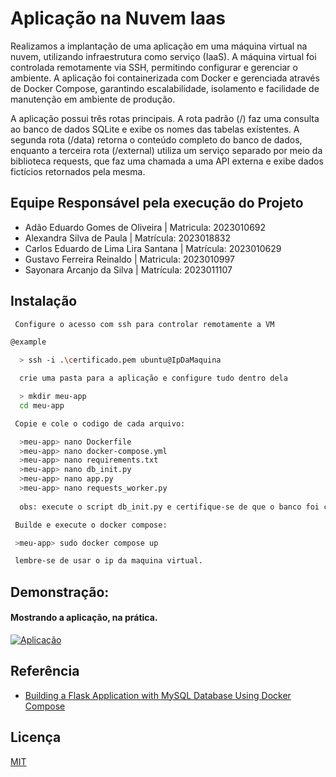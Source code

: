
# Aplicação na Nuvem Iaas

Realizamos a implantação de uma aplicação em uma máquina virtual na nuvem, utilizando infraestrutura como serviço (IaaS). A máquina virtual foi controlada remotamente via SSH, permitindo configurar e gerenciar o ambiente. A aplicação foi containerizada com Docker e gerenciada através de Docker Compose, garantindo escalabilidade, isolamento e facilidade de manutenção em ambiente de produção.

A aplicação possui três rotas principais. A rota padrão (/) faz uma consulta ao banco de dados SQLite e exibe os nomes das tabelas existentes. A segunda rota (/data) retorna o conteúdo completo do banco de dados, enquanto a terceira rota (/external) utiliza um serviço separado por meio da biblioteca requests, que faz uma chamada a uma API externa e exibe dados fictícios retornados pela mesma.

## Equipe Responsável pela execução do Projeto

- Adão Eduardo Gomes de Oliveira | Matricula: 2023010692
- Alexandra Silva de Paula | Matrícula: 2023018832
- Carlos Eduardo de Lima Lira Santana | Matrícula: 2023010629
- Gustavo Ferreira Reinaldo | Matricula: 2023010997
- Sayonara Arcanjo da Silva | Matrícula: 2023011107

## Instalação

```bash
 Configure o acesso com ssh para controlar remotamente a VM

@example

  > ssh -i .\certificado.pem ubuntu@IpDaMaquina

  crie uma pasta para a aplicação e configure tudo dentro dela

  > mkdir meu-app
  cd meu-app

 Copie e cole o codigo de cada arquivo:

  >meu-app> nano Dockerfile
  >meu-app> nano docker-compose.yml
  >meu-app> nano requirements.txt
  >meu-app> nano db_init.py
  >meu-app> nano app.py
  >meu-app> nano requests_worker.py
  
  obs: execute o script db_init.py e certifique-se de que o banco foi criado antes de prosseguir.

 Builde e execute o docker compose:

 >meu-app> sudo docker compose up

 lembre-se de usar o ip da maquina virtual.


```

## Demonstração:
#### Mostrando a aplicação, na prática.
[![Aplicação](https://img.youtube.com/vi/IdiBmFG5NVw/hqdefault.jpg)](https://www.youtube.com/watch?v=IdiBmFG5NVw)


## Referência

 - [Building a Flask Application with MySQL Database Using Docker Compose](https://www.linkedin.com/pulse/building-flask-application-mysql-database-using-docker-agarwal/)


## Licença

[MIT](https://choosealicense.com/licenses/mit/)



